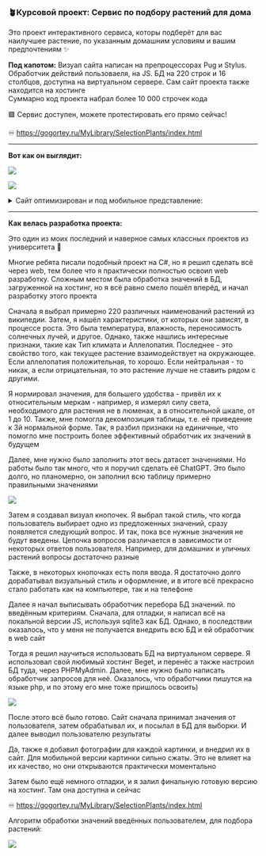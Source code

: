 ### 🪴Курсовой проект: Сервис по подбору растений для дома

Это проект интерактивного сервиса, которы подберёт для вас наилучшее растение, по указанным домашним условиям и вашим предпочтениям ✨

**Под капотом:** Визуал сайта написан на препроцессорах Pug и Stylus. Обработчик действий пользоваеля, на JS. БД на 220 строк и 16 столбцов, доступна на виртуальном сервере. Сам сайт проекта также находится на хостинге  
Суммарно код проекта набрал более 10 000 строчек кода

🟩 Сервис доступен, можете протестировать его прямо сейчас! 

♾️ https://gogortey.ru/MyLibrary/SelectionPlants/index.html

---

**Вот как он выглядит:**

![](add%20files/01.jpg)

![](add%20files/02.jpg)

<details> <summary> Сайт оптимизирован и под мобильное представление: </summary>

![](add%20files/03.jpg)

</details>

---

**Как велась разработка проекта:**

Это один из моих последний и наверное самых классных проектов из университета 💫

Многие ребята писали подобный проект на C#, но я решил сделать всё через web, тем более что я практически полностью освоил web разработку. Сложным местом была обработка значений в БД, загруженной на хостинг, но я всё равно смело пошёл вперёд, и начал разработку этого проекта

Сначала я выбрал примерно 220 различных наименований растений из википедии. Затем, я нашёл характеристики, от которых они зависят, в процессе роста. Это была температура, влажность, переносимость солнечных лучей, и другое. Однако, также нашлись интересные признаки, такие как Тип климата и Аллелопатия. Последнее - это свойство того, как текущее растение взаимодействует на окружающее. Если аллелопатия положительная, то хорошо. Если нейтральная - то никак, а если отрицательная, то это растение лучше не ставить рядом с другими. 

Я нормировал значения, для большего удобства - привёл их к относительным меркам - например, я измерял силу света, необходимого для растения не в люменах, а в относительной шкале, от 1 до 10. Также, мне помогла декомпозиция таблицы, т.е. её приведение к 3й нормальной форме. Так, я разбил признаки на единичные, что помогло мне построить более эффективный обработчик их значений в будущем

Далее, мне нужно было заполнить этот весь датасет значениями. Но работы было так много, что я поручил сделать её ChatGPT. Это было долго, но планомерно, он заполнил всю таблицу примерно правильными значениями

![](add%20files/swertyhj.png)

Затем я создавал визуал кнопочек. Я выбрал такой стиль, что когда пользователь выбирает одно из предложенных значений, сразу появляется следующий вопрос. И так, пока все нужные значения не будут введены. Цепочка вопросов различается в зависимости от некоторых ответов пользователя. Например, для домашних и уличных растений вопросы достаточно разные

Также, в некоторых кнопочках есть поля ввода. Я достаточно долго дорабатывал визуальный стиль и оформление, и в итоге всё прекрасно стало работать как на компьютере, так и на телефоне

Далее я начал выписывать обработчик перебора БД значений. по введённым критериям. Сначала, для отладки, я написал всё на локальной версии JS, используя sqlite3 как БД. Однако, в последствии оказалось, что у меня не получается внедрить всю БД и ей обработчик в web сайт

Тогда я решил научиться использовать БД на виртуальном сервере. Я использовал свой любимый хостинг Beget, и перенёс а также настроил БД туда, через PHPMyAdmin. Далее, мне нужно было написать обработчик запросов для неё. Оказалось, что обработчики пишутся на языке php, и по этому его мне тоже пришлось освоить)

![](add%20files/Модель%20БД%20растений_04.png)

После этого всё было готово. Сайт сначала принимал значения от пользователя, затем обрабатывал их, и посылал в БД для выборки. И далее выводил пользователю результаты

Да, также я добавил фотографии для каждой картинки, и внедрил их в сайт. Для мобильной версии картинки сильно сжаты. Это не влияет на их качество, но они открываются практически моментально

Затем было ещё немного отладки, и я залил финальную готовую версию на хостинг. Там она доступна и сейчас 

♾️ https://gogortey.ru/MyLibrary/SelectionPlants/index.html

Алгоритм обработки значений введённых пользователем, для подбора растений:

![](add%20files/Алгоритм%20работы%20подбора%20растений_5.png)


